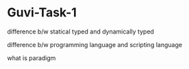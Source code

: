 # Guvi-Task-1
 difference b/w statical typed and dynamically typed
 
 difference b/w programming language and scripting language
 
 what is paradigm
